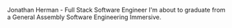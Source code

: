 Jonathan Herman - Full Stack Software Engineer
I'm about to graduate from a General Assembly Software Engineering Immersive.